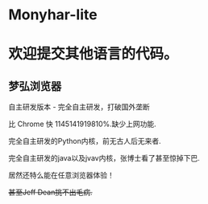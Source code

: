 # Monyhar-lite
# 欢迎提交其他语言的代码。
## 梦弘浏览器 

自主研发版本 - 完全自主研发，打破国外垄断

比 Chrome 快 1145141919810%.缺少上网功能.

完全自主研发的Python内核，前无古人后无来者.

完全自主研发的java以及jvav内核，张博士看了甚至惊掉下巴.

居然还特么能在任意浏览器体验！

~~甚至Jeff Dean挑不出毛病.~~
